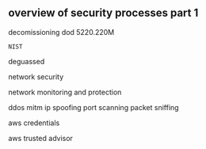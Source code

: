 
overview of security processes part 1
------------------------------

decomissioning
    dod 5220.220M

    NIST

deguassed

network security

network monitoring and protection 

ddos 
mitm
ip spoofing 
port scanning 
packet sniffing 

aws credentials

aws trusted advisor 


